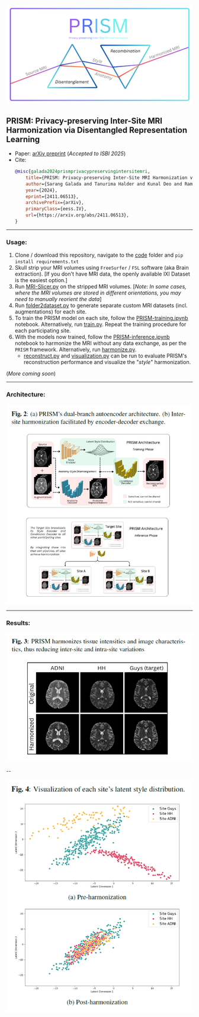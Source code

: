 <p align="center">
  <img src="img/PRISM_logo.png">
</p>

## PRISM: Privacy-preserving Inter-Site MRI Harmonization via Disentangled Representation Learning

- Paper: [arXiv preprint](https://arxiv.org/abs/2411.06513) (_Accepted to ISBI 2025_)
- Cite:
  ```bibtex
  @misc{galada2024prismprivacypreservingintersitemri,
      title={PRISM: Privacy-preserving Inter-Site MRI Harmonization via Disentangled Representation Learning}, 
      author={Sarang Galada and Tanurima Halder and Kunal Deo and Ram P Krish and Kshitij Jadhav},
      year={2024},
      eprint={2411.06513},
      archivePrefix={arXiv},
      primaryClass={eess.IV},
      url={https://arxiv.org/abs/2411.06513},
  }
  ```
---

### Usage:

1. Clone / download this repository, navigate to the [code](code/) folder and `pip install requirements.txt`
2. Skull strip your MRI volumes using `FreeSurfer` / `FSL` software (aka Brain extraction). [If you don't have MRI data, the openly available IXI Dataset is the easiest option.]
3. Run [MRI-Slicer.py](code/preprocessing/MRI-Slicer.py) on the stripped MRI volumes. [_Note: In some cases, where the MRI volumes are stored in different orientations, you may need to manually reorient the data_]
4. Run [folder2dataset.py](code/preprocessing/folder2dataset.py) to generate separate custom MRI datasets (incl. augmentations) for each site.
5. To train the PRISM model on each site, follow the [PRISM-training.ipynb](code/demo-notebooks/PRISM-training.ipynb) notebook. Alternatively, run [train.py](code/train.py). Repeat the training procedure for each participating site.
6. With the models now trained, follow the [PRISM-inference.ipynb](code/demo-notebooks/PRISM-inference.ipynb) notebook to harmonize the MRI without any data exchange, as per the `PRISM` framework. Alternatively, run [harmonize.py](code/harmonize.py).
   - [reconstruct.py](code/reconstruct.py) and [visualization.py](code/visualization.py) can be run to evaluate PRISM's reconstruction performance and visualize the "_style_" harmonization.

(_More coming soon_)

---

### Architecture:
<p align="center">
  <img src="results/Fig2_PRISM-Architecture.png">
</p>

---

### Results:
<p align="center">
  <img src="results/Fig3_Harmonization-results.png">
</p>

--

<p align="center">
  <img src="results/Fig4_Latent-style-visualization.png">
</p>

